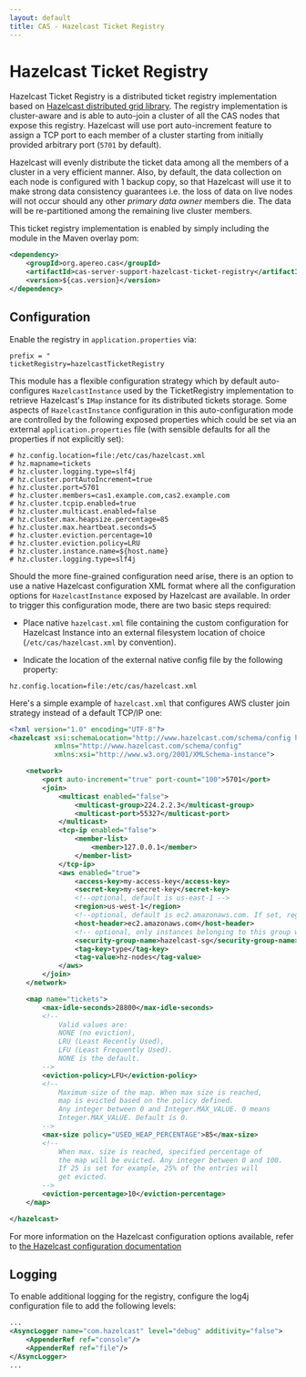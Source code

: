 ```yaml
---
layout: default
title: CAS - Hazelcast Ticket Registry
---
```


# Hazelcast Ticket Registry

Hazelcast Ticket Registry is a distributed ticket registry implementation based on [Hazelcast distributed grid library](http://hazelcast.org/). The registry implementation is cluster-aware and is able to auto-join a cluster of all the CAS nodes that expose this registry. Hazelcast will use port auto-increment feature to assign a TCP port to each member of a cluster starting from initially provided arbitrary port (`5701` by default).

Hazelcast will evenly distribute the ticket data among all the members of a cluster in a very efficient manner. Also, by default, the data collection on each node is configured with 1 backup copy, so that Hazelcast will use it to make strong data consistency guarantees i.e. the loss of data on live nodes will not occur should any other *primary data owner* members die. The data will be re-partitioned among the remaining live cluster members.

This ticket registry implementation is enabled by simply including the module in the Maven overlay pom:

```xml
<dependency>
    <groupId>org.apereo.cas</groupId>
    <artifactId>cas-server-support-hazelcast-ticket-registry</artifactId>
    <version>${cas.version}</version>
</dependency>
```

## Configuration

Enable the registry in `application.properties` via:

```properties
prefix = "
ticketRegistry=hazelcastTicketRegistry
```

This module has a flexible configuration strategy which by default auto-configures `HazelcastInstance` used by the TicketRegistry
implementation to retrieve Hazelcast's `IMap` instance for its distributed tickets storage. Some aspects of `HazelcastInstance`
configuration in this auto-configuration mode are controlled by the following exposed properties which could be set via
an external `application.properties` file (with sensible defaults for all the properties if not explicitly set):

```properties
# hz.config.location=file:/etc/cas/hazelcast.xml
# hz.mapname=tickets
# hz.cluster.logging.type=slf4j
# hz.cluster.portAutoIncrement=true
# hz.cluster.port=5701
# hz.cluster.members=cas1.example.com,cas2.example.com
# hz.cluster.tcpip.enabled=true
# hz.cluster.multicast.enabled=false
# hz.cluster.max.heapsize.percentage=85
# hz.cluster.max.heartbeat.seconds=5
# hz.cluster.eviction.percentage=10
# hz.cluster.eviction.policy=LRU
# hz.cluster.instance.name=${host.name}
# hz.cluster.logging.type=slf4j
```

Should the more fine-grained configuration need arise, there is an option to use a native Hazelcast configuration XML format
where all the configuration options for `HazelcastInstance` exposed by Hazelcast are available. In order to trigger this configuration mode,
there are two basic steps required:

* Place native `hazelcast.xml` file containing the custom configuration for Hazelcast Instance into an external filesystem location
  of choice (`/etc/cas/hazelcast.xml` by convention).

* Indicate the location of the external native config file by the following property:

```properties
hz.config.location=file:/etc/cas/hazelcast.xml
```

Here's a simple example of `hazelcast.xml` that configures AWS cluster join strategy instead of a default TCP/IP one:

```xml
<?xml version="1.0" encoding="UTF-8"?>
<hazelcast xsi:schemaLocation="http://www.hazelcast.com/schema/config hazelcast-config-3.6.xsd"
           xmlns="http://www.hazelcast.com/schema/config"
           xmlns:xsi="http://www.w3.org/2001/XMLSchema-instance">

    <network>
        <port auto-increment="true" port-count="100">5701</port>
        <join>
            <multicast enabled="false">
                <multicast-group>224.2.2.3</multicast-group>
                <multicast-port>55327</multicast-port>
            </multicast>
            <tcp-ip enabled="false">
                <member-list>
                    <member>127.0.0.1</member>
                </member-list>
            </tcp-ip>
            <aws enabled="true">
                <access-key>my-access-key</access-key>
                <secret-key>my-secret-key</secret-key>
                <!--optional, default is us-east-1 -->
                <region>us-west-1</region>
                <!--optional, default is ec2.amazonaws.com. If set, region shouldn't be set as it will override this property -->
                <host-header>ec2.amazonaws.com</host-header>
                <!-- optional, only instances belonging to this group will be discovered, default will try all running instances -->
                <security-group-name>hazelcast-sg</security-group-name>
                <tag-key>type</tag-key>
                <tag-value>hz-nodes</tag-value>
            </aws>
        </join>
    </network>

    <map name="tickets">
        <max-idle-seconds>28800</max-idle-seconds>
        <!--
            Valid values are:
            NONE (no eviction),
            LRU (Least Recently Used),
            LFU (Least Frequently Used).
            NONE is the default.
        -->
        <eviction-policy>LFU</eviction-policy>
        <!--
            Maximum size of the map. When max size is reached,
            map is evicted based on the policy defined.
            Any integer between 0 and Integer.MAX_VALUE. 0 means
            Integer.MAX_VALUE. Default is 0.
        -->
        <max-size policy="USED_HEAP_PERCENTAGE">85</max-size>
        <!--
            When max. size is reached, specified percentage of
            the map will be evicted. Any integer between 0 and 100.
            If 25 is set for example, 25% of the entries will
            get evicted.
        -->
        <eviction-percentage>10</eviction-percentage>
    </map>

</hazelcast>
```

For more information on the Hazelcast configuration options available, refer to [the Hazelcast configuration documentation](http://docs.hazelcast.org/docs/3.6/manual/html-single/index.html#hazelcast-configuration)

## Logging
To enable additional logging for the registry, configure the log4j configuration file to add the following
levels:

```xml
...
<AsyncLogger name="com.hazelcast" level="debug" additivity="false">
    <AppenderRef ref="console"/>
    <AppenderRef ref="file"/>
</AsyncLogger>
...
```
